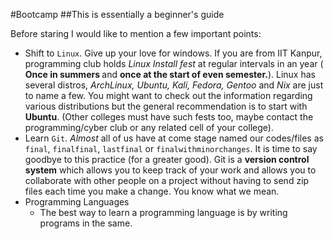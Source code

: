 #Bootcamp
##This is essentially a beginner's guide

Before staring I would like to mention a few important points:

* Shift to `Linux`. Give up your love for windows. If you are from IIT
	Kanpur, programming club holds <em>Linux Install fest</em> at regular intervals in an year (<b> Once in summers </b> and <b> once at the start of even semester.</b>).
	Linux has several distros, <em>ArchLinux, Ubuntu, Kali, Fedora,
	Gentoo</em> and <em>Nix</em> are just to name a few. You might want
	to check out the information regarding various distributions but the
	general recommendation is to start with <b>Ubuntu</b>.
	(Other colleges must have such fests too, maybe contact
	the programming/cyber club or any related cell of your college).
* Learn `Git`. <em>Almost</em> all of us have at come stage named our
	codes/files as `final`, `finalfinal`, `lastfinal` or
	`finalwithminorchanges`. It is time to say goodbye to this
	practice (for a greater good). Git is a <b>version control
	system</b> which allows you to keep track of your work and allows
	you to collaborate with other people on a project without having to
	send zip files each time you make a change.
	You know what we mean.
* Programming Languages
	* The best way to learn a programming language is by writing programs in the same.
